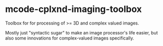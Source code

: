 # mcode-cplxnd-imaging-toolbox
Toolbox for for processing of >= 3D and complex valued images.

Mostly just "syntactic sugar" to make an image processor's life easier, but also some innovations for complex-valued images specifically.

